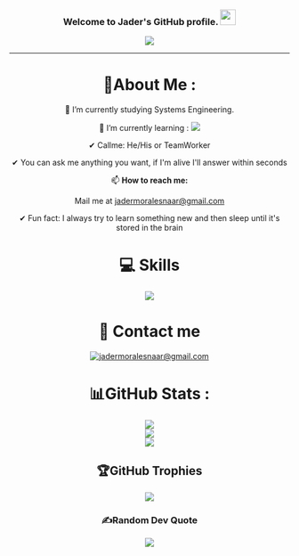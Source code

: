 <h3 align="center">
  Welcome to Jader's GitHub profile. 
  <img src="https://media.giphy.com/media/hvRJCLFzcasrR4ia7z/giphy.gif" width="28">
</h3>
<p align="center">
  <a href="https://github.com/CodeWhiteWeb/CodeWhiteWeb"><img src="https://readme-typing-svg.herokuapp.com?color=%2336BCF7&center=true&vCenter=true&lines=Hi+%2C+welcome+to+my+Github+page;I+am+JaderMorales;Web+Dev;Bot+Dev;JS+Lover+%3C3"></a>
</p>

---
<div align="center">
  
# 💫About Me :
🔭 I’m currently studying Systems Engineering.

🌱 I’m currently learning : [![](https://skillicons.dev/icons?i=py)](https://skillicons.dev)

  ✔ Callme: He/His or TeamWorker

  ✔ You can ask me anything you want, if I'm alive I'll answer within seconds


  📫 **How to reach me:**
  
  Mail me at jadermoralesnaar@gmail.com

✔ Fun fact: I always try to learn something new and then sleep until it's stored in the brain


# 💻 Skills
<p align="center">
  <a href="https://skillicons.dev">
    <img src="https://skillicons.dev/icons?i=js,ts,css,html,nodejs,git,github,vscode,atom,ps&perline=12" />
  </a>
</p>

# 📮 Contact me

<a href = "mailto:jadermoralesnaar@gmail.com" target="blank"><img align="center" src="https://img.shields.io/badge/Gmail-D14836?style=for-the-badge&logo=gmail&logoColor=white" alt="jadermoralesnaar@gmail.com"  /></a>



# 📊GitHub Stats :
![](https://github-readme-stats.vercel.app/api?username=JaderMorales&theme=radical&hide_border=false&include_all_commits=false&count_private=false)<br/>
![](https://github-readme-streak-stats.herokuapp.com/?user=JaderMorales&theme=radical&hide_border=false)<br/>
![](https://github-readme-stats.vercel.app/api/top-langs/?username=JaderMorales&theme=radical&hide_border=false&include_all_commits=false&count_private=false&layout=compact)

## 🏆GitHub Trophies
![](https://github-profile-trophy.vercel.app/?username=JaderMorales&theme=discord&no-frame=false&no-bg=false&margin-w=4)

### ✍️Random Dev Quote
![](https://quotes-github-readme.vercel.app/api?type=horizontal&theme=merko)

</div>
